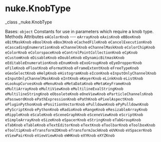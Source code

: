 # nuke.KnobType
_class _nuke.KnobType

Bases: `object`
Constants for use in parameters which require a knob type.
Methods
Attributes
`eAColorKnob` ---
`eArrayKnob`
`eAxisKnob`
`eBBoxKnob`
`eBitMaskKnob`
`eBoolKnob`
`eBox3Knob`
`eCachedFileKnob`
`eCancelExecutionKnob`
`eCascadingEnumerationKnob`
`eChannelKnob`
`eChannelMaskKnob`
`eColorChipKnob`
`eColorKnob`
`eColorspaceKnob`
`eControlPointCollectionKnob`
`eCpKnob`
`eCustomKnob`
`eDisableKnob`
`eDoubleKnob`
`eDynamicBitmaskKnob`
`eEditableEnumerationKnob`
`eEnumKnob`
`eExoGroupKnob`
`eEyeDropperKnob`
`eFileKnob`
`eFloatKnob`
`eFormatKnob`
`eFrameExtentKnob`
`eFreeTypeKnob`
`eGeoSelectKnob`
`eHelpKnob`
`eHistogramKnob`
`eIconKnob`
`eInputOnlyChannelKnob`
`eInputOnlyChannelMaskKnob`
`eIntKnob`
`eKeyerKnob`
`eLinkKnob`
`eListKnob`
`eLookupCurvesKnob`
`eMenuKnob`
`eMetaDataKnob`
`eMetaKeyFrameKnob`
`eMultiArrayKnob`
`eMultiViewKnob`
`eMultilineEvalStringKnob`
`eMultilineStringKnob`
`eObsoleteKnob`
`eOneViewKnob`
`eParticleChannelsKnob`
`ePasswordKnob`
`ePathExpressionKnob`
`ePathKnob`
`ePixelAspectKnob`
`ePluginPythonKnob`
`ePositionVectorKnob`
`ePulldownKnob`
`ePyPulldownKnob`
`ePyScriptKnob`
`ePythonKnob`
`eRadioKnob`
`eRangeKnob`
`eResizableArrayKnob`
`eRippleKnob`
`eScaleKnob`
`eSceneGraphKnob`
`eSceneViewKnob`
`eScriptKnob`
`eSimpleArrayKnob`
`eSizeKnob`
`eSpacerKnob`
`eStringKnob`
`eTabGroupKnob`
`eTabKnob`
`eTableKnob`
`eTextEditorKnob`
`eTextKnob`
`eToolbarKnob`
`eToolboxKnob`
`eTooltipKnob`
`eTransform2DKnob`
`eTransformJackKnob`
`eUVKnob`
`eVSpacerKnob`
`eViewPairKnob`
`eViewViewKnob`
`eWHKnob`
`eXYKnob`
`eXYZKnob`